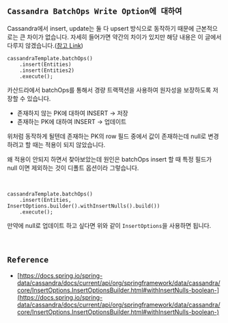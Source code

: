 ## `Cassandra BatchOps Write Option에 대하여`

Cassandra에서 insert, update는 둘 다 upsert 방식으로 동작하기 때문에 근본적으로는 큰 차이가 없습니다. 자세히 들어가면 약간의 차이가 있지만 해당 내용은 이 글에서 다루지 않겠습니다.([참고 Link](https://medium.com/@HobokenDays/cassandra-commands-unveiled-exploring-the-nuances-of-update-insert-39fdb06eadb0))

```
cassandraTemplate.batchOps()
    .insert(Entities)
    .insert(Entities2)
    .execute();
```

카산드라에서 batchOps를 통해서 경량 트랙잭션을 사용하여 원자성을 보장하도록 저장할 수 있습니다.

- 존재하지 않는 PK에 대하여 INSERT -> 저장
- 존재하는 PK에 대하여 INSERT -> 업데이트

위처럼 동작하게 될텐데 존재하는 PK의 row 필드 중에서 값이 존재하는데 null로 변경하려고 할 때는 적용이 되지 않았습니다.

왜 적용이 안되지 하면서 찾아보았는데 원인은 batchOps insert 할 때 특정 필드가 null 이면 제외하는 것이 디폴트 옵션이라 그렇습니다.

<br>

```
cassandraTemplate.batchOps()
    .insert(Entities, InsertOptions.builder().withInsertNulls().build())
    .execute();
```

만약에 null로 업데이트 하고 싶다면 위와 같이 `InsertOptions`을 사용하면 됩니다.

<br>

## `Reference`

- [https://docs.spring.io/spring-data/cassandra/docs/current/api/org/springframework/data/cassandra/core/InsertOptions.InsertOptionsBuilder.html#withInsertNulls-boolean-](https://docs.spring.io/spring-data/cassandra/docs/current/api/org/springframework/data/cassandra/core/InsertOptions.InsertOptionsBuilder.html#withInsertNulls-boolean-)